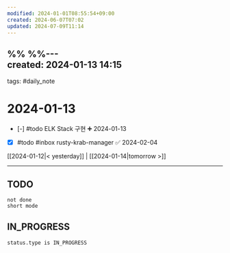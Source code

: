 ```yaml
---
modified: 2024-01-01T08:55:54+09:00
created: 2024-06-07T07:02
updated: 2024-07-09T11:14
---
```

%%  %%---  
created: 2024-01-13 14:15  
---  
tags: #daily_note  
  
# 2024-01-13  
- [-] #todo ELK Stack 구현 ➕ 2024-01-13
- [x] #todo #inbox rusty-krab-manager ✅ 2024-02-04


  
[[2024-01-12|< yesterday]] | [[2024-01-14|tomorrow >]]  
  
---  
## TODO
```tasks  
not done  
short mode  
```

## IN_PROGRESS
```tasks  
status.type is IN_PROGRESS
```

